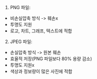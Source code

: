 1. PNG 파일:
- 비손실압축 방식 -> 훼손x
- 투명도 지원
- 로고, 차트, 그래프, 텍스트에 적합

2. JPEG 파일:
- 손실압축 방식 -> 원본 훼손
- 효율적 저장(PNG 파일보다 80% 용량 감소)
- 투명도 지원x
- 색상과 정보량이 많은 사진에 적합
